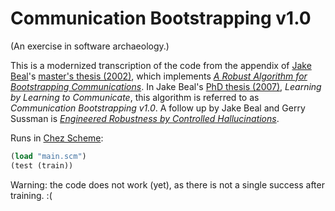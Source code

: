 # Communication Bootstrapping v1.0

(An exercise in software archaeology.)

This is a modernized transcription of the code from the appendix of
[Jake Beal](http://jakebeal.com/)'s
[master's thesis (2002)](https://groups.csail.mit.edu/mac/projects/amorphous/paperlisting.html#beal-masters), which implements [_A Robust Algorithm for Bootstrapping Communications_](https://groups.csail.mit.edu/mac/projects/amorphous/Bootstrap/).
In Jake Beal's [PhD thesis (2007)](http://web.mit.edu/jakebeal/www/Publications/LearningByLearningToCommunicate.pdf), _Learning by Learning to Communicate_, this algorithm is referred to as _Communication Bootstrapping v1.0_. A follow up by Jake Beal and Gerry Sussman is [_Engineered Robustness by Controlled Hallucinations_](http://www.aaai.org/Papers/Symposia/Fall/2008/FS-08-06/FS08-06-002.pdf).

Runs in [Chez Scheme](https://cisco.github.io/ChezScheme/):
```scheme
(load "main.scm")
(test (train))
```

Warning: the code does not work (yet), as there is not a single success after training. :(
